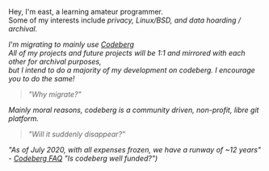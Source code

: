 
Hey, I'm east, a learning amateur programmer. <br>
Some of my interests include <i>privacy, Linux/BSD, and data hoarding / archival.

I'm migrating to mainly use [Codeberg](https://codeberg.org/east "east on codeberg") <br>
All of my projects and future projects will be 1:1 and mirrored with each other for archival purposes, <br> *but* I intend to do a majority of my development on codeberg. I encourage you to do the same!
> "Why migrate?"

Mainly moral reasons, codeberg is a community driven, non-profit, libre git platform.

> "Will it suddenly disappear?"

"As of July 2020, with all expenses frozen, we have a runway of ~12 years" - [Codeberg FAQ](https://docs.codeberg.org/getting-started/faq/#is-codeberg-well-funded%3F) "Is codeberg well funded?")

<!--
Secret Information :
I'm in your walls
-->
